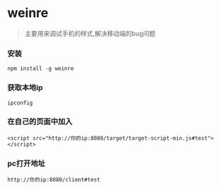 # weinre

> 主要用来调试手机的样式,解决移动端的bug问题

### 安装

`npm install -g weinre`

### 获取本地ip

`ipconfig`

### 在自己的页面中加入

`<script src="http://你的ip:8080/target/target-script-min.js#test"></script>`

### pc打开地址

`http://你的ip:8080/client#test`
